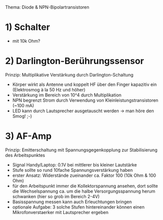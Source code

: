 Thema: Diode & NPN-Bipolartransistoren

# 1) Schalter

* mit 10k Ohm?

# 2) Darlington-Berührungssensor 

Prinzip: Multiplikative Verstärkung durch Darlington-Schaltung

* Körper wirkt als Antenne und koppelt HF über den Finger kapazitiv ein
  (Elektrosmog à la 50 Hz und höher)
* Verstärkung im Bereich von 10^4 durch Multiplikation
* NPN begrenzt Strom durch Verwendung von Kleinleistungstransistoren (~100 mA)
* LED kann durch Lautsprecher ausgetauscht werden -> man höre den Smog! ;-)

# 3) AF-Amp

Prinzip: Emitterschaltung mit Spannungsgegenkopplung zur Stabilisierung des
         Arbeitspunktes

* Signal Handy/Laptop: 0.1V bei mittlerer bis kleiner Lautstärke
* Stufe sollte so rund 10fache Spannungsverstärkung haben
* erster Ansatz: Widerstände zueinander ca. Faktor 100 (10k Ohm & 100 Ohm)
* für den Arbeitspunkt immer die Kollektorspannung ansehen, dort sollte die
  Wechselspannung ca. um die halbe Versorgungsspannung herum schwanken (hier so
  grob im Bereich 2-4V)
* Basisspannung messen kann auch Erleuchtungen bringen
* optionale Aufgabe: 3 solche Stufen hintereinander können einen
  Mikrofonverstaerker mit Lautsprecher ergeben
